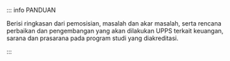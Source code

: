 ::: info PANDUAN

Berisi ringkasan dari pemosisian, masalah dan akar masalah, serta rencana perbaikan dan pengembangan yang akan dilakukan UPPS terkait keuangan, sarana dan prasarana pada program studi yang diakreditasi.

:::
